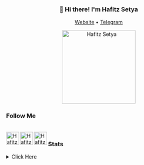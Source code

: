 
<h3 align="center">👋 Hi there! I'm Hafitz Setya</h3>
<p align="center">
  <a href="https://hafitzsetya.github.io">Website</a> •
  <a href="https://t.me/hafitzXD">Telegram</a>
</p>

<p align="left">

<p align="center"><a href="https://t.me/hafitzXD"><img src="https://telegra.ph/file/e961ac905faf8c8bd32b8.png" alt="Hafitz Setya" width="200" height="200"/></a></p>

### Follow Me

<br/>
<a href="https://www.facebook.com/martin.rayendra">
  <img align="left" alt="Hafitz's Facebook" width="35px" src="https://image.flaticon.com/icons/svg/2111/2111342.svg" />
</a>
<a href="https://www.instagram.com/hafitzsetya_21">
  <img align="left" alt="Hafitz's Instagram" width="35px" src="https://image.flaticon.com/icons/svg/2111/2111421.svg" />
</a>
<a href="https://open.spotify.com/user/7wxw9ydcqjc4ta495h73jpcjf?si=qTLQmHMkRgGv2ktdCy6pLQ">
  <img align="left" alt="Hafitz's Spotify" width="35px" src="https://image.flaticon.com/icons/svg/2111/2111627.svg" />
</a>

### Stats
<details>
  <summary>Click Here</summary>

![Hafitz's github stats](https://github-readme-stats.vercel.app/api?username=HafitzSetya&show_icons=true&hide_border=true)
